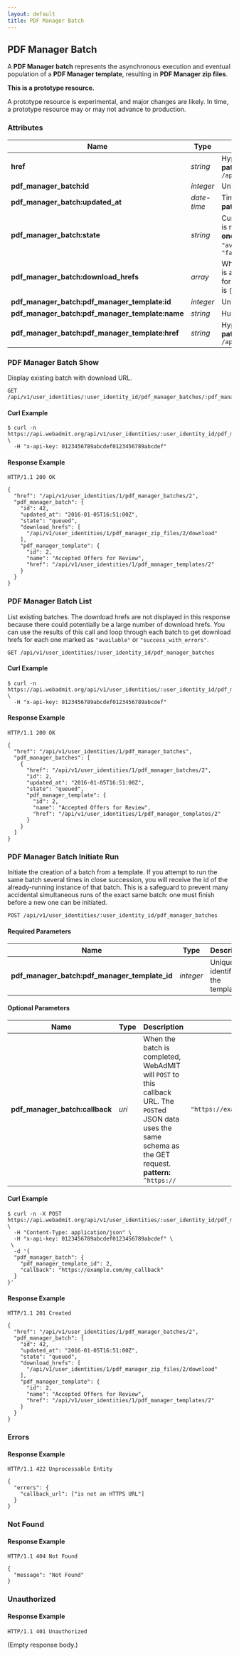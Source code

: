 ```yaml
---
layout: default
title: PDF Manager Batch
---
```


<!-- WARNING: This is an automatically generated file.  Do not modify directly.  See script/generate-docs. -->

<h2><a name="resource-pdf_manager_batch"></a>PDF Manager Batch</h2>

<p>A <strong>PDF Manager batch</strong> represents the asynchronous execution and eventual population of a <strong>PDF Manager template</strong>, resulting in <strong>PDF Manager zip files</strong>.</p>

<div class="alert alert-warning">
  <p><strong>This is a prototype resource.</strong></p>
  <p>A prototype resource is experimental, and major changes are likely. In time, a prototype resource may or may not advance to production.</p>
</div>

<h3>Attributes</h3>

<table><thead>
<tr>
<th>Name</th>
<th>Type</th>
<th>Description</th>
<th>Example</th>
</tr>
</thead><tbody>
<tr>
<td><strong>href</strong></td>
<td><em>string</em></td>
<td>Hypertext reference to this resource.<br/> <strong>pattern:</strong> <code>/api/v1/user_identities/\d+/pdf_manager_batches/\d+</code></td>
<td><code>&quot;/api/v1/user_identities/1/pdf_manager_batches/2&quot;</code></td>
</tr>
<tr>
<td><strong>pdf_manager_batch:id</strong></td>
<td><em>integer</em></td>
<td>Unique identifier of this batch.</td>
<td><code>42</code></td>
</tr>
<tr>
<td><strong>pdf_manager_batch:updated_at</strong></td>
<td><em>date-time</em></td>
<td>Time that this batch was last updated.<br/> <strong>pattern:</strong> <code>\d\d\d\d-\d\d-\d\dT\d\d:\d\d:\d\dZ</code></td>
<td><code>&quot;2016-01-05T16:51:00Z&quot;</code></td>
</tr>
<tr>
<td><strong>pdf_manager_batch:state</strong></td>
<td><em>string</em></td>
<td>Current state of this batch.  When <code>&quot;available&quot;</code>, the batch is ready for download.<br/> <strong>one of:</strong><code>&quot;initializing&quot;</code> or <code>&quot;queued&quot;</code> or <code>&quot;in_progress&quot;</code> or <code>&quot;available&quot;</code> or <code>&quot;success_with_errors&quot;</code> or <code>&quot;empty_list&quot;</code> or <code>&quot;failed&quot;</code></td>
<td><code>&quot;queued&quot;</code></td>
</tr>
<tr>
<td><strong>pdf_manager_batch:download_hrefs</strong></td>
<td><em>array</em></td>
<td>When <code>state</code> is <code>&quot;available&quot;</code> or <code>&quot;success_with_errors&quot;</code>, this is an array of hrefs that can be requested with an API key for downloading the generated PDF files.  Otherwise, this is <code>[]</code>.</td>
<td><code>[&quot;/api/v1/user_identities/1/pdf_manager_zip_files/2/download&quot;]</code></td>
</tr>
<tr>
<td><strong>pdf_manager_batch:pdf_manager_template:id</strong></td>
<td><em>integer</em></td>
<td>Unique identifier of the template.</td>
<td><code>2</code></td>
</tr>
<tr>
<td><strong>pdf_manager_batch:pdf_manager_template:name</strong></td>
<td><em>string</em></td>
<td>Human-readable name of this PDF Manager template.</td>
<td><code>&quot;Accepted Offers for Review&quot;</code></td>
</tr>
<tr>
<td><strong>pdf_manager_batch:pdf_manager_template:href</strong></td>
<td><em>string</em></td>
<td>Hypertext reference to the template.<br/> <strong>pattern:</strong> <code>/api/v1/user_identities/\d+/pdf_manager_templates/\d+</code></td>
<td><code>&quot;/api/v1/user_identities/1/pdf_manager_templates/2&quot;</code></td>
</tr>
</tbody></table>

<h3>PDF Manager Batch Show</h3>

<p>Display existing batch with download URL.</p>

<pre><code>GET /api/v1/user_identities/:user_identity_id/pdf_manager_batches/:pdf_manager_batch_id
</code></pre>

<h4>Curl Example</h4>

<pre lang="bash"><code>$ curl -n https://api.webadmit.org/api/v1/user_identities/:user_identity_id/pdf_manager_batches/:pdf_manager_batch_id \
  -H &quot;x-api-key: 0123456789abcdef0123456789abcdef&quot;
</code></pre>

<h4>Response Example</h4>

<pre><code>HTTP/1.1 200 OK
</code></pre>

<pre lang="json"><code>{
  &quot;href&quot;: &quot;/api/v1/user_identities/1/pdf_manager_batches/2&quot;,
  &quot;pdf_manager_batch&quot;: {
    &quot;id&quot;: 42,
    &quot;updated_at&quot;: &quot;2016-01-05T16:51:00Z&quot;,
    &quot;state&quot;: &quot;queued&quot;,
    &quot;download_hrefs&quot;: [
      &quot;/api/v1/user_identities/1/pdf_manager_zip_files/2/download&quot;
    ],
    &quot;pdf_manager_template&quot;: {
      &quot;id&quot;: 2,
      &quot;name&quot;: &quot;Accepted Offers for Review&quot;,
      &quot;href&quot;: &quot;/api/v1/user_identities/1/pdf_manager_templates/2&quot;
    }
  }
}
</code></pre>

<h3>PDF Manager Batch List</h3>

<p>List existing batches.  The download hrefs are not displayed in this response because there could potentially be a large number of download hrefs.  You can use the results of this call and loop through each batch to get download hrefs for each one marked as <code>&quot;available&quot;</code> or <code>&quot;success_with_errors&quot;</code>.</p>

<pre><code>GET /api/v1/user_identities/:user_identity_id/pdf_manager_batches
</code></pre>

<h4>Curl Example</h4>

<pre lang="bash"><code>$ curl -n https://api.webadmit.org/api/v1/user_identities/:user_identity_id/pdf_manager_batches \
  -H &quot;x-api-key: 0123456789abcdef0123456789abcdef&quot;
</code></pre>

<h4>Response Example</h4>

<pre><code>HTTP/1.1 200 OK
</code></pre>

<pre lang="json"><code>{
  &quot;href&quot;: &quot;/api/v1/user_identities/1/pdf_manager_batches&quot;,
  &quot;pdf_manager_batches&quot;: [
    {
      &quot;href&quot;: &quot;/api/v1/user_identities/1/pdf_manager_batches/2&quot;,
      &quot;id&quot;: 2,
      &quot;updated_at&quot;: &quot;2016-01-05T16:51:00Z&quot;,
      &quot;state&quot;: &quot;queued&quot;,
      &quot;pdf_manager_template&quot;: {
        &quot;id&quot;: 2,
        &quot;name&quot;: &quot;Accepted Offers for Review&quot;,
        &quot;href&quot;: &quot;/api/v1/user_identities/1/pdf_manager_templates/2&quot;
      }
    }
  ]
}
</code></pre>

<h3>PDF Manager Batch Initiate Run</h3>

<p>Initiate the creation of a batch from a template.  If you attempt to run the same batch several times in close succession, you will receive the id of the already-running instance of that batch. This is a safeguard to prevent many accidental simultaneous runs of the exact same batch: one must finish before a new one can be initiated.</p>

<pre><code>POST /api/v1/user_identities/:user_identity_id/pdf_manager_batches
</code></pre>

<h4>Required Parameters</h4>

<table><thead>
<tr>
<th>Name</th>
<th>Type</th>
<th>Description</th>
<th>Example</th>
</tr>
</thead><tbody>
<tr>
<td><strong>pdf_manager_batch:pdf_manager_template_id</strong></td>
<td><em>integer</em></td>
<td>Unique identifier of the template.</td>
<td><code>2</code></td>
</tr>
</tbody></table>

<h4>Optional Parameters</h4>

<table><thead>
<tr>
<th>Name</th>
<th>Type</th>
<th>Description</th>
<th>Example</th>
</tr>
</thead><tbody>
<tr>
<td><strong>pdf_manager_batch:callback</strong></td>
<td><em>uri</em></td>
<td>When the batch is completed, WebAdMIT will <code>POST</code> to this callback URL.  The <code>POST</code>ed JSON data uses the same schema as the GET request.<br/> <strong>pattern:</strong> <code>^https://</code></td>
<td><code>&quot;https://example.com/my_callback&quot;</code></td>
</tr>
</tbody></table>

<h4>Curl Example</h4>

<pre lang="bash"><code>$ curl -n -X POST https://api.webadmit.org/api/v1/user_identities/:user_identity_id/pdf_manager_batches \
  -H &quot;Content-Type: application/json&quot; \
  -H &quot;x-api-key: 0123456789abcdef0123456789abcdef&quot; \
 \
  -d &#39;{
  &quot;pdf_manager_batch&quot;: {
    &quot;pdf_manager_template_id&quot;: 2,
    &quot;callback&quot;: &quot;https://example.com/my_callback&quot;
  }
}&#39;
</code></pre>

<h4>Response Example</h4>

<pre><code>HTTP/1.1 201 Created
</code></pre>

<pre lang="json"><code>{
  &quot;href&quot;: &quot;/api/v1/user_identities/1/pdf_manager_batches/2&quot;,
  &quot;pdf_manager_batch&quot;: {
    &quot;id&quot;: 42,
    &quot;updated_at&quot;: &quot;2016-01-05T16:51:00Z&quot;,
    &quot;state&quot;: &quot;queued&quot;,
    &quot;download_hrefs&quot;: [
      &quot;/api/v1/user_identities/1/pdf_manager_zip_files/2/download&quot;
    ],
    &quot;pdf_manager_template&quot;: {
      &quot;id&quot;: 2,
      &quot;name&quot;: &quot;Accepted Offers for Review&quot;,
      &quot;href&quot;: &quot;/api/v1/user_identities/1/pdf_manager_templates/2&quot;
    }
  }
}
</code></pre>

<h3>Errors</h3>

<h4>Response Example</h4>

<pre><code>HTTP/1.1 422 Unprocessable Entity
</code></pre>

<pre lang="json"><code>{
  &quot;errors&quot;: {
    &quot;callback_url&quot;: [&quot;is not an HTTPS URL&quot;]
  }
}
</code></pre>

<h3>Not Found</h3>

<h4>Response Example</h4>

<pre><code>HTTP/1.1 404 Not Found
</code></pre>

<pre lang="json"><code>{
  &quot;message&quot;: &quot;Not Found&quot;
}
</code></pre>

<h3>Unauthorized</h3>

<h4>Response Example</h4>

<pre><code>HTTP/1.1 401 Unauthorized
</code></pre>

<p>(Empty response body.)</p>

